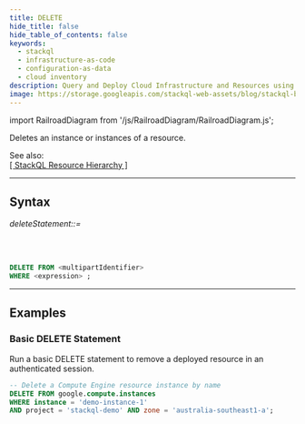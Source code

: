 ```yaml
---
title: DELETE
hide_title: false
hide_table_of_contents: false
keywords:
  - stackql
  - infrastructure-as-code
  - configuration-as-data
  - cloud inventory
description: Query and Deploy Cloud Infrastructure and Resources using SQL
image: https://storage.googleapis.com/stackql-web-assets/blog/stackql-blog-post-featured-image.png
---
```

import RailroadDiagram from '/js/RailroadDiagram/RailroadDiagram.js';

Deletes an instance or instances of a resource. 

See also:  
[[ StackQL Resource Hierarchy ]](/docs/getting-started/resource-hierarchy)

* * * 

## Syntax

*deleteStatement::=*

<RailroadDiagram 
type="delete"
/>

&nbsp;  
&nbsp;  

```sql
DELETE FROM <multipartIdentifier>
WHERE <expression> ;
```

* * *

## Examples

### Basic DELETE Statement
Run a basic DELETE statement to remove a deployed resource in an authenticated session.

```sql
-- Delete a Compute Engine resource instance by name
DELETE FROM google.compute.instances 
WHERE instance = 'demo-instance-1' 
AND project = 'stackql-demo' AND zone = 'australia-southeast1-a';
```




